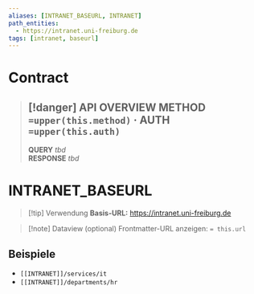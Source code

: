 ```yaml
---
aliases: [INTRANET_BASEURL, INTRANET]
path_entities:
  - https://intranet.uni-freiburg.de
tags: [intranet, baseurl]
---
```




#  Contract

> [!danger] API OVERVIEW
> **METHOD** `=upper(this.method)` · **AUTH** `=upper(this.auth)`
> ---
> **QUERY** _tbd_  
> **RESPONSE** _tbd_
# INTRANET_BASEURL



> [!tip] Verwendung
> **Basis-URL:** https://intranet.uni-freiburg.de

> [!note] Dataview (optional)
> Frontmatter-URL anzeigen: `= this.url`

## Beispiele
- `[[INTRANET]]/services/it`
- `[[INTRANET]]/departments/hr`
